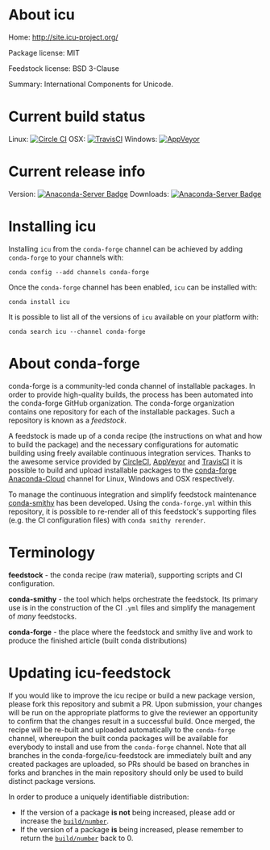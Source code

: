 About icu
=========

Home: http://site.icu-project.org/

Package license: MIT

Feedstock license: BSD 3-Clause

Summary: International Components for Unicode.



Current build status
====================

Linux: [![Circle CI](https://circleci.com/gh/conda-forge/icu-feedstock.svg?style=shield)](https://circleci.com/gh/conda-forge/icu-feedstock)
OSX: [![TravisCI](https://travis-ci.org/conda-forge/icu-feedstock.svg?branch=master)](https://travis-ci.org/conda-forge/icu-feedstock)
Windows: [![AppVeyor](https://ci.appveyor.com/api/projects/status/github/conda-forge/icu-feedstock?svg=True)](https://ci.appveyor.com/project/conda-forge/icu-feedstock/branch/master)

Current release info
====================
Version: [![Anaconda-Server Badge](https://anaconda.org/conda-forge/icu/badges/version.svg)](https://anaconda.org/conda-forge/icu)
Downloads: [![Anaconda-Server Badge](https://anaconda.org/conda-forge/icu/badges/downloads.svg)](https://anaconda.org/conda-forge/icu)

Installing icu
==============

Installing `icu` from the `conda-forge` channel can be achieved by adding `conda-forge` to your channels with:

```
conda config --add channels conda-forge
```

Once the `conda-forge` channel has been enabled, `icu` can be installed with:

```
conda install icu
```

It is possible to list all of the versions of `icu` available on your platform with:

```
conda search icu --channel conda-forge
```


About conda-forge
=================

conda-forge is a community-led conda channel of installable packages.
In order to provide high-quality builds, the process has been automated into the
conda-forge GitHub organization. The conda-forge organization contains one repository
for each of the installable packages. Such a repository is known as a *feedstock*.

A feedstock is made up of a conda recipe (the instructions on what and how to build
the package) and the necessary configurations for automatic building using freely
available continuous integration services. Thanks to the awesome service provided by
[CircleCI](https://circleci.com/), [AppVeyor](http://www.appveyor.com/)
and [TravisCI](https://travis-ci.org/) it is possible to build and upload installable
packages to the [conda-forge](https://anaconda.org/conda-forge)
[Anaconda-Cloud](http://docs.anaconda.org/) channel for Linux, Windows and OSX respectively.

To manage the continuous integration and simplify feedstock maintenance
[conda-smithy](http://github.com/conda-forge/conda-smithy) has been developed.
Using the ``conda-forge.yml`` within this repository, it is possible to re-render all of
this feedstock's supporting files (e.g. the CI configuration files) with ``conda smithy rerender``.


Terminology
===========

**feedstock** - the conda recipe (raw material), supporting scripts and CI configuration.

**conda-smithy** - the tool which helps orchestrate the feedstock.
                   Its primary use is in the construction of the CI ``.yml`` files
                   and simplify the management of *many* feedstocks.

**conda-forge** - the place where the feedstock and smithy live and work to
                  produce the finished article (built conda distributions)


Updating icu-feedstock
======================

If you would like to improve the icu recipe or build a new
package version, please fork this repository and submit a PR. Upon submission,
your changes will be run on the appropriate platforms to give the reviewer an
opportunity to confirm that the changes result in a successful build. Once
merged, the recipe will be re-built and uploaded automatically to the
`conda-forge` channel, whereupon the built conda packages will be available for
everybody to install and use from the `conda-forge` channel.
Note that all branches in the conda-forge/icu-feedstock are
immediately built and any created packages are uploaded, so PRs should be based
on branches in forks and branches in the main repository should only be used to
build distinct package versions.

In order to produce a uniquely identifiable distribution:
 * If the version of a package **is not** being increased, please add or increase
   the [``build/number``](http://conda.pydata.org/docs/building/meta-yaml.html#build-number-and-string).
 * If the version of a package **is** being increased, please remember to return
   the [``build/number``](http://conda.pydata.org/docs/building/meta-yaml.html#build-number-and-string)
   back to 0.

